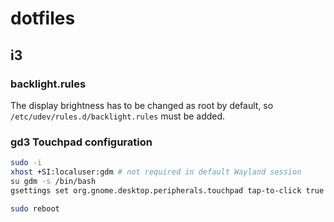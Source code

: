 # dotfiles

## i3
### backlight.rules
The display brightness has to be changed as root by default, so `/etc/udev/rules.d/backlight.rules` must be added.

### gd3 Touchpad configuration
```bash
sudo -i
xhost +SI:localuser:gdm # not required in default Wayland session
su gdm -s /bin/bash
gsettings set org.gnome.desktop.peripherals.touchpad tap-to-click true

sudo reboot
```
